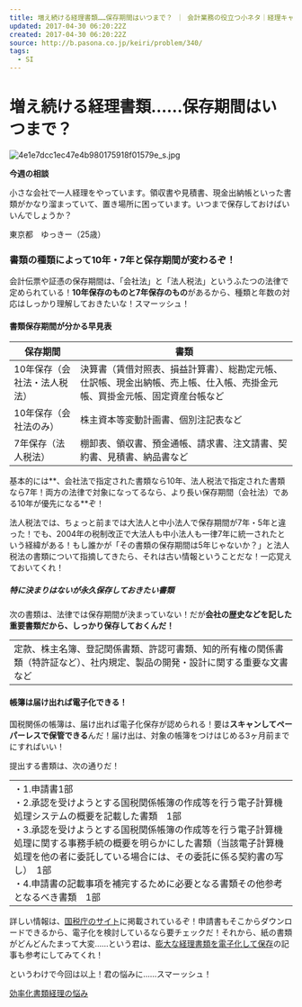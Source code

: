```yaml
---
title: 増え続ける経理書類……保存期間はいつまで？ ｜ 会計業務の役立つ小ネタ｜経理キャラナビ！
updated: 2017-04-30 06:20:22Z
created: 2017-04-30 06:20:22Z
source: http://b.pasona.co.jp/keiri/problem/340/
tags:
  - SI
---
```


# 増え続ける経理書類……保存期間はいつまで？

![4e1e7dcc1ec47e4b980175918f01579e_s.jpg](../_resources/4e1e7dcc1ec47e4b980175918f01579e_s.jpg)

**今週の相談**

小さな会社で一人経理をやっています。領収書や見積書、現金出納帳といった書類がかなり溜まっていて、置き場所に困っています。いつまで保存しておけばいいんでしょうか？

東京都　ゆっきー（25歳）

### 書類の種類によって10年・7年と保存期間が変わるぞ！

会計伝票や証憑の保存期間は、「会社法」と「法人税法」というふたつの法律で定められている！**10年保存のものと7年保存のもの**があるから、種類と年数の対応はしっかり理解しておきたいな！スマーッシュ！

#### 書類保存期間が分かる早見表

| 保存期間 | 書類  |
| --- | --- |
| 10年保存（会社法・法人税法） | 決算書（賃借対照表、損益計算書）、総勘定元帳、仕訳帳、現金出納帳、売上帳、仕入帳、売掛金元帳、買掛金元帳、固定資産台帳など |
| 10年保存（会社法のみ） | 株主資本等変動計画書、個別注記表など |
| 7年保存（法人税法） | 棚卸表、領収書、預金通帳、請求書、注文請書、契約書、見積書、納品書など |

基本的には**、会社法で指定された書類なら10年、法人税法で指定された書類なら7年！両方の法律で対象になってるなら、より長い保存期間（会社法）である10年が優先になる**ぞ！

法人税法では、ちょっと前までは大法人と中小法人で保存期間が7年・5年と違った！でも、2004年の税制改正で大法人も中小法人も一律7年に統一されたという経緯がある！もし誰かが「その書類の保存期間は5年じゃないか？」と法人税法の書類について指摘してきたら、それは古い情報ということだな！一応覚えておいてくれ！

##### 特に決まりはないが永久保存しておきたい書類

次の書類は、法律では保存期間が決まっていない！だが**会社の歴史などを記した重要書類だから、しっかり保存しておくんだ！**

|     |
| --- |
| 定款、株主名簿、登記関係書類、許認可書類、知的所有権の関係書類（特許証など）、社内規定、製品の開発・設計に関する重要な文書など |

#### 帳簿は届け出れば電子化できる！

国税関係の帳簿は、届け出れば電子化保存が認められる！要は**スキャンしてペーパーレスで保管できる**んだ！届け出は、対象の帳簿をつけはじめる3ヶ月前までにすればいい！

提出する書類は、次の通りだ！

|     |
| --- |
| ・1.申請書1部<br>・2.承認を受けようとする国税関係帳簿の作成等を行う電子計算機処理システムの概要を記載した書類　1部<br>・3.承認を受けようとする国税関係帳簿の作成等を行う電子計算機処理に関する事務手続の概要を明らかにした書類（当該電子計算機処理を他の者に委託している場合には、その委託に係る契約書の写し）　1部<br>・4.申請書の記載事項を補完するために必要となる書類その他参考となるべき書類　1部 |

詳しい情報は、[国税庁のサイト](http://www.nta.go.jp/tetsuzuki/shinsei/annai/hojin/annai/10.htm)に掲載されているぞ！申請書もそこからダウンロードできるから、電子化を検討しているなら要チェックだ！それから、紙の書類がどんどんたまって大変……という君は、[膨大な経理書類を電子化して保存](http://b.pasona.co.jp/keiri/problem/1704/)の記事も参考にしてみてくれ！

というわけで今回は以上！君の悩みに……スマーッシュ！

 [効率化](http://b.pasona.co.jp/keiri/tag/efficient/)[書類](http://b.pasona.co.jp/keiri/tag/document/)[経理の悩み](http://b.pasona.co.jp/keiri/tag/worry/)